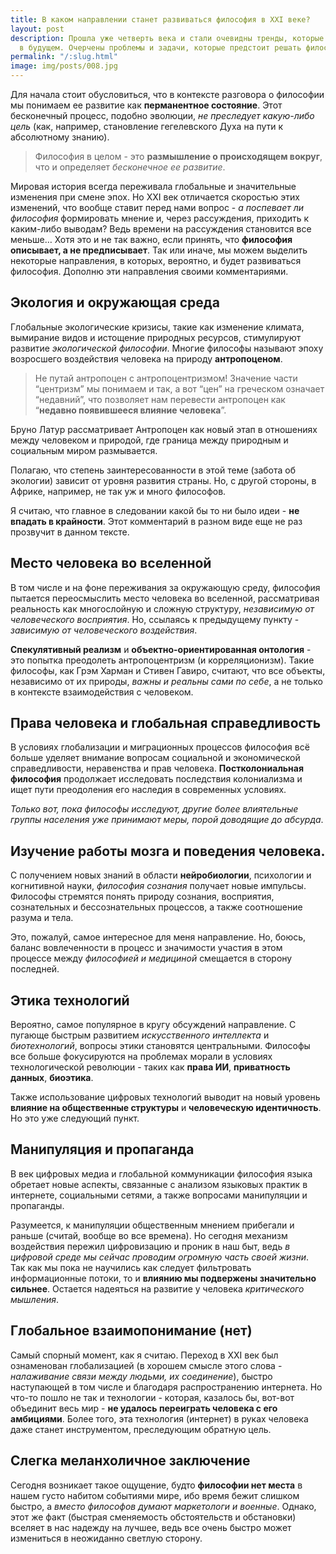 ```yaml
---
title: В каком направлении станет развиваться философия в XXI веке?
layout: post
description: Прошла уже четверть века и стали очевидны тренды, которые получат развитие
  в будущем. Очерчены проблемы и задачи, которые предстоит решать философам будущего.
permalink: "/:slug.html"
image: img/posts/008.jpg
---
```


Для начала стоит обусловиться, что в контексте разговора о философии мы понимаем ее развитие как **перманентное состояние**. Этот бесконечный процесс, подобно эволюции, *не преследует какую-либо цель* (как, например, становление гегелевского Духа на пути к абсолютному знанию). 
> Философия в целом - это **размышление о происходящем вокруг**, что и определяет *бесконечное ее развитие*.

Мировая история всегда переживала глобальные и значительные изменения при смене эпох. Но XXI век отличается скоростью этих изменений, что вообще ставит перед нами вопрос - *а поспевает ли философия* формировать мнение и, через рассуждения, приходить к каким-либо выводам? Ведь времени на рассуждения становится все меньше… Хотя это и не так важно, если принять, что **философия описывает, а не предписывает**. Так или иначе, мы можем выделить некоторые направления, в которых, вероятно, и будет развиваться философия. Дополню эти направления своими комментариями.

## Экология и окружающая среда
Глобальные экологические кризисы, такие как изменение климата, вымирание видов и истощение природных ресурсов, стимулируют развитие *экологической философии*. Многие философы называют эпоху возросшего воздействия человека на природу **антропоценом**. 
> Не путай антропоцен с антропоцентризмом! Значение части “центризм” мы понимаем и так, а вот “цен” на греческом означает “недавний”, что позволяет нам перевести антропоцен как “**недавно появившееся влияние человека**”. 

Бруно Латур рассматривает Антропоцен как новый этап в отношениях между человеком и природой, где граница между природным и социальным миром размывается.

Полагаю, что степень заинтересованности в этой теме (забота об экологии) зависит от уровня развития страны. Но, с другой стороны, в Африке, например, не так уж и много философов.

Я считаю, что главное в следовании какой бы то ни было идеи - **не впадать в крайности**. Этот комментарий в разном виде еще не раз прозвучит в данном тексте.

## Место человека во вселенной
В том числе и на фоне переживания за окружающую среду, философия пытается переосмыслить место человека во вселенной, рассматривая реальность как многослойную и сложную структуру, *независимую от человеческого восприятия*. Но, ссылаясь к предыдущему пункту - *зависимую от человеческого воздействия*.

**Спекулятивный реализм** и **объектно-ориентированная онтология** - это попытка преодолеть антропоцентризм (и корреляционизм). Такие философы, как Грэм Харман и Стивен Гавиро, считают, что все объекты, независимо от их природы, *важны и реальны сами по себе*, а не только в контексте взаимодействия с человеком.

## Права человека и глобальная справедливость
В условиях глобализации и миграционных процессов философия всё больше уделяет внимание вопросам социальной и экономической справедливости, неравенства и прав человека. **Постколониальная философия** продолжает исследовать последствия колониализма и ищет пути преодоления его наследия в современных условиях.

*Только вот, пока философы исследуют, другие более влиятельные группы населения уже принимают меры, порой доводящие до абсурда*.

## Изучение работы мозга и поведения человека.
С получением новых знаний в области **нейробиологии**, психологии и когнитивной науки, *философия сознания* получает новые импульсы. Философы стремятся понять природу сознания, восприятия, сознательных и бессознательных процессов, а также соотношение разума и тела. 

Это, пожалуй, самое интересное для меня направление. Но, боюсь, баланс вовлеченности в процесс и значимости участия в этом процессе между *философией и медициной* смещается в сторону последней.

## Этика технологий
Вероятно, самое популярное в кругу обсуждений направление. С пугающе быстрым развитием *искусственного интеллекта* и *биотехнологий*, вопросы этики становятся центральными. Философы все больше фокусируются на проблемах морали в условиях технологической революции - таких как **права ИИ**, **приватность данных**, **биоэтика**. 

Также использование цифровых технологий выводит на новый уровень **влияние на общественные структуры** и **человеческую идентичность**. Но это уже следующий пункт.

## Манипуляция и пропаганда
В век цифровых медиа и глобальной коммуникации философия языка обретает новые аспекты, связанные с анализом языковых практик в интернете, социальными сетями, а также вопросами манипуляции и пропаганды.

Разумеется, к манипуляции общественным мнением прибегали и раньше (считай, вообще во все времена). Но сегодня механизм воздействия пережил цифровизацию и проник в наш быт, ведь *в цифровой среде мы сейчас проводим огромную часть своей жизни*. Так как мы пока не научились как следует фильтровать информационные потоки, то и **влиянию мы подвержены значительно сильнее**. Остается надеяться на развитие у человека *критического мышления*.

## Глобальное взаимопонимание (нет)
Самый спорный момент, как я считаю. Переход в XXI век был ознаменован глобализацией (в хорошем смысле этого слова - *налаживание связи между людьми, их соединение*), быстро наступающей в том числе и благодаря распространению интернета. Но что-то пошло не так и технологии - которая, казалось бы, вот-вот объединит весь мир - **не удалось переиграть человека с его амбициями**. Более того, эта технология (интернет) в руках человека даже станет инструментом, преследующим обратную цель.

## Слегка меланхоличное заключение
Сегодня возникает такое ощущение, будто **философии нет места** в нашем густо набитом событиями мире, ибо время бежит слишком быстро, а *вместо философов думают маркетологи и военные*. Однако, этот же факт (быстрая сменяемость обстоятельств и обстановки) вселяет в нас надежду на лучшее, ведь все очень быстро может измениться в неожиданно светлую сторону.
